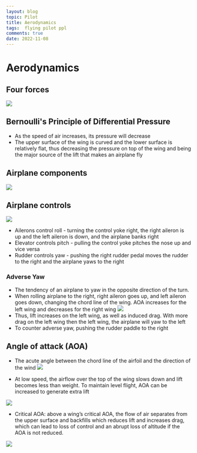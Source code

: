 ```yaml
---
layout: blog
topic: Pilot
title: Aerodynamics
tags:  flying pilot ppl
comments: true
date: 2022-11-08
---
```


# Aerodynamics

## Four forces

![](/assets/2022-11-08-20-46-59.png)

## Bernoulli's Principle of Differential Pressure

- As the speed of air increases, its pressure will decrease
- The upper surface of the wing is curved and the lower surface is relatively flat, thus decreasing the pressure on top of the wing and being the major source of the lift that makes an airplane fly

## Airplane components

![](/assets/2022-11-08-21-25-33.png)

## Airplane controls

![](/assets/2022-11-08-20-49-54.png)

- Ailerons control roll - turning the control yoke right, the right aileron is up and the left aileron is down, and the airplane banks right
- Elevator controls pitch - pulling the control yoke pitches the nose up and vice versa 
- Rudder controls yaw - pushing the right rudder pedal moves the rudder  to the right and the airplane yaws to the right

### Adverse Yaw
- The tendency of an airplane to yaw in the opposite direction of the turn.
- When rolling airplane to the right, right aileron goes up, and left aileron goes down, changing the chord line of the wing. AOA increases for the left wing and decreases for the right wing 
![](/assets/2022-11-09-00-07-59.png)
- Thus, lift increases on the left wing, as well as induced drag. With more drag on the left wing then the left wing, the airplane will yaw to the left
- To counter adverse yaw, pushing the rudder paddle to the right


## Angle of attack (AOA)
- The acute angle between the chord line of the airfoil and the direction of the wind
![](/assets/2022-11-08-22-00-20.png)

- At low speed, the airflow over the top of the wing slows down and lift becomes less than weight. To maintain level flight, AOA can be increased to generate extra lift

![](/assets/2022-11-08-22-07-37.png)

- Critical AOA: above a wing’s critical AOA, the flow of air separates from the upper surface and backfills which reduces lift and increases drag, which can lead to loss of control and an abrupt loss of altitude if the AOA is not
reduced.

![](/assets/2022-11-08-22-23-42.png)

